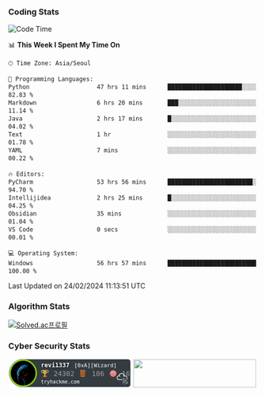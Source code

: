### Coding Stats

<!--START_SECTION:waka-->
![Code Time](http://img.shields.io/badge/Code%20Time-329%20hrs%2027%20mins-blue)

📊 **This Week I Spent My Time On** 

```text
🕑︎ Time Zone: Asia/Seoul

💬 Programming Languages: 
Python                   47 hrs 11 mins      █████████████████████░░░░   82.83 % 
Markdown                 6 hrs 20 mins       ███░░░░░░░░░░░░░░░░░░░░░░   11.14 % 
Java                     2 hrs 17 mins       █░░░░░░░░░░░░░░░░░░░░░░░░   04.02 % 
Text                     1 hr                ░░░░░░░░░░░░░░░░░░░░░░░░░   01.78 % 
YAML                     7 mins              ░░░░░░░░░░░░░░░░░░░░░░░░░   00.22 % 

🔥 Editors: 
PyCharm                  53 hrs 56 mins      ████████████████████████░   94.70 % 
Intellijidea             2 hrs 25 mins       █░░░░░░░░░░░░░░░░░░░░░░░░   04.25 % 
Obsidian                 35 mins             ░░░░░░░░░░░░░░░░░░░░░░░░░   01.04 % 
VS Code                  0 secs              ░░░░░░░░░░░░░░░░░░░░░░░░░   00.01 % 

💻 Operating System: 
Windows                  56 hrs 57 mins      █████████████████████████   100.00 % 
```


 Last Updated on 24/02/2024 11:13:51 UTC
<!--END_SECTION:waka-->

### Algorithm Stats

[![Solved.ac프로필](http://mazassumnida.wtf/api/v2/generate_badge?boj=revi1337)](https://solved.ac/revi1337)

### Cyber Security Stats

[![revi1337's tryhackme stats](https://raw.githubusercontent.com/Revi1337/Revi1337/main/assets/thm_propic.png)][tryhackme]
[<img src="https://www.hackthebox.com/badge/image/1002993" width="248.01" height="57">][hackthebox]


[website]: https://revi1337.com
[tryhackme]: https://tryhackme.com/p/revi1337
[hackthebox]: https://app.hackthebox.com/profile/1002993
